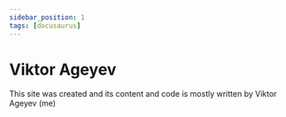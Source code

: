 ```yaml
---
sidebar_position: 1
tags: [docusaurus]
---
```


# Viktor Ageyev

This site was created and its content and code is mostly written by Viktor Ageyev (me) 
